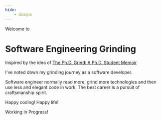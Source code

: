 ```yaml
---
hide:
    - disqus
---
```


Welcome to

# Software Engineering Grinding

Inspired by the idea of 
[The Ph.D. Grind: A Ph.D. Student Memoir](https://www.goodreads.com/en/book/show/15731248-the-ph-d-grind)

I've noted down my grinding journey as a software developer.

Software engineer normally read more, grind more technologies and then use less 
and elegant code in work. The best career is a pursuit of craftsmanship spirit.

Happy coding!
Happy life!

Working In Progress!